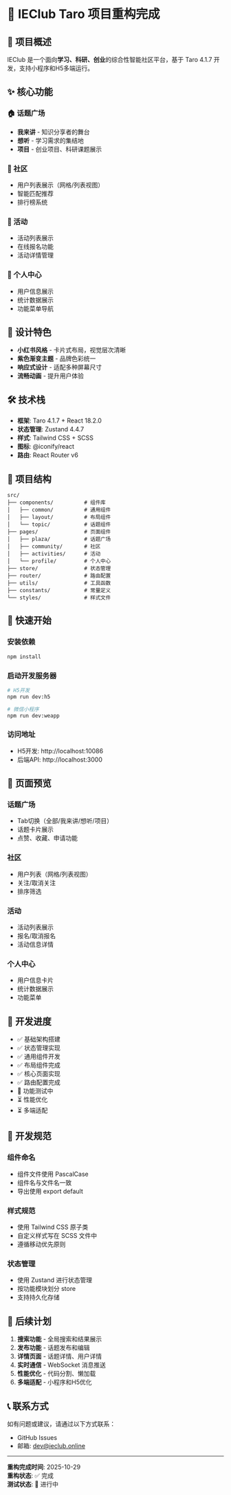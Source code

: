 # 🎉 IEClub Taro 项目重构完成

## 📱 项目概述

IEClub 是一个面向**学习、科研、创业**的综合性智能社区平台，基于 Taro 4.1.7 开发，支持小程序和H5多端运行。

## ✨ 核心功能

### 🏠 话题广场
- **我来讲** - 知识分享者的舞台
- **想听** - 学习需求的集结地  
- **项目** - 创业项目、科研课题展示

### 👥 社区
- 用户列表展示（网格/列表视图）
- 智能匹配推荐
- 排行榜系统

### 📅 活动
- 活动列表展示
- 在线报名功能
- 活动详情管理

### 👤 个人中心
- 用户信息展示
- 统计数据展示
- 功能菜单导航

## 🎨 设计特色

- **小红书风格** - 卡片式布局，视觉层次清晰
- **紫色渐变主题** - 品牌色彩统一
- **响应式设计** - 适配多种屏幕尺寸
- **流畅动画** - 提升用户体验

## 🛠 技术栈

- **框架**: Taro 4.1.7 + React 18.2.0
- **状态管理**: Zustand 4.4.7
- **样式**: Tailwind CSS + SCSS
- **图标**: @iconify/react
- **路由**: React Router v6

## 📁 项目结构

```
src/
├── components/          # 组件库
│   ├── common/          # 通用组件
│   ├── layout/          # 布局组件
│   └── topic/           # 话题组件
├── pages/               # 页面组件
│   ├── plaza/           # 话题广场
│   ├── community/       # 社区
│   ├── activities/      # 活动
│   └── profile/         # 个人中心
├── store/               # 状态管理
├── router/              # 路由配置
├── utils/               # 工具函数
├── constants/           # 常量定义
└── styles/              # 样式文件
```

## 🚀 快速开始

### 安装依赖
```bash
npm install
```

### 启动开发服务器
```bash
# H5开发
npm run dev:h5

# 微信小程序
npm run dev:weapp
```

### 访问地址
- H5开发: http://localhost:10086
- 后端API: http://localhost:3000

## 📱 页面预览

### 话题广场
- Tab切换（全部/我来讲/想听/项目）
- 话题卡片展示
- 点赞、收藏、申请功能

### 社区
- 用户列表（网格/列表视图）
- 关注/取消关注
- 排序筛选

### 活动
- 活动列表展示
- 报名/取消报名
- 活动信息详情

### 个人中心
- 用户信息卡片
- 统计数据展示
- 功能菜单

## 🎯 开发进度

- ✅ 基础架构搭建
- ✅ 状态管理实现
- ✅ 通用组件开发
- ✅ 布局组件完成
- ✅ 核心页面实现
- ✅ 路由配置完成
- 🔄 功能测试中
- ⏳ 性能优化
- ⏳ 多端适配

## 📝 开发规范

### 组件命名
- 组件文件使用 PascalCase
- 组件名与文件名一致
- 导出使用 export default

### 样式规范
- 使用 Tailwind CSS 原子类
- 自定义样式写在 SCSS 文件中
- 遵循移动优先原则

### 状态管理
- 使用 Zustand 进行状态管理
- 按功能模块划分 store
- 支持持久化存储

## 🔧 后续计划

1. **搜索功能** - 全局搜索和结果展示
2. **发布功能** - 话题发布和编辑
3. **详情页面** - 话题详情、用户详情
4. **实时通信** - WebSocket 消息推送
5. **性能优化** - 代码分割、懒加载
6. **多端适配** - 小程序和H5优化

## 📞 联系方式

如有问题或建议，请通过以下方式联系：
- GitHub Issues
- 邮箱: dev@ieclub.online

---

**重构完成时间**: 2025-10-29  
**重构状态**: ✅ 完成  
**测试状态**: 🔄 进行中
